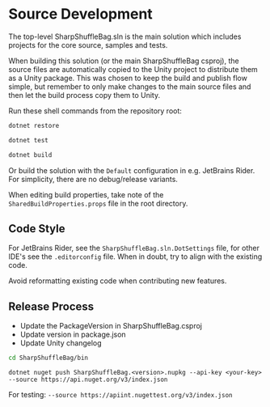 # Source Development

The top-level SharpShuffleBag.sln is the main solution which includes projects for the core source, samples and tests.

When building this solution (or the main SharpShuffleBag csproj), the source files are automatically copied to the Unity
project to distribute them as a Unity package. This was chosen to keep the build and publish flow simple, but
remember to only make changes to the main source files and then let the build process copy them to Unity.

Run these shell commands from the repository root:

```bash
dotnet restore
```

```bash
dotnet test
```

```bash
dotnet build
```

Or build the solution with the `Default` configuration in e.g. JetBrains Rider.
For simplicity, there are no debug/release variants.

When editing build properties, take note of the `SharedBuildProperties.props` file in the root directory.

## Code Style

For JetBrains Rider, see the `SharpShuffleBag.sln.DotSettings` file, for other IDE's see the `.editorconfig` file.
When in doubt, try to align with the existing code.

Avoid reformatting existing code when contributing new features.

## Release Process

- Update the PackageVersion in SharpShuffleBag.csproj
- Update version in package.json
- Update Unity changelog

```bash
cd SharpShuffleBag/bin
```

```
dotnet nuget push SharpShuffleBag.<version>.nupkg --api-key <your-key> --source https://api.nuget.org/v3/index.json
```

For testing: `--source https://apiint.nugettest.org/v3/index.json`
